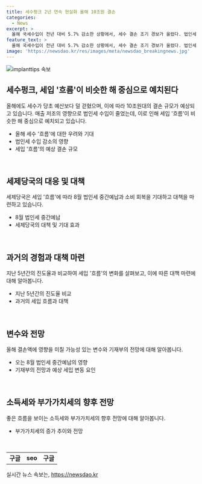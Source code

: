 ```yaml
---
title: 세수펑크 2년 연속 현실화 올해 10조원 결손
categories:
  - News
excerpt: >
  올해 국세수입이 전년 대비 5.7% 감소한 상황에서, 세수 결손 조기 경보가 울렸다. 법인세의 납부가 부진하고 중간예납 선택지에 따라 더 걷힐지 불확실한 가운데, 세제당국은 소비 회복과 기업 실적 개선을 기대하고 있다. 하지만, 최근 5년 평균을 하회하는 진도율과 예산보다 덜 걷힌 국세수입으로 인해 10조원 이상의 결손이 예상되고 있다. 지난해와 마찬가지로 올해도 세수 펑크가 확실시되며, 대기업과 중소기업을 포함한 모든 기업의 세수 부담이 커지고 있는 것으로 나타났다.
feature_text: >
  올해 국세수입이 전년 대비 5.7% 감소한 상황에서, 세수 결손 조기 경보가 울렸다. 법인세의 납부가 부진하고 중간예납 선택지에 따라 더 걷힐지 불확실한 가운데, 세제당국은 소비 회복과 기업 실적 개선을 기대하고 있다. 하지만, 최근 5년 평균을 하회하는 진도율과 예산보다 덜 걷힌 국세수입으로 인해 10조원 이상의 결손이 예상되고 있다. 지난해와 마찬가지로 올해도 세수 펑크가 확실시되며, 대기업과 중소기업을 포함한 모든 기업의 세수 부담이 커지고 있는 것으로 나타났다.
image: 'https://newsdao.kr/res/images/meta/newsdao_breakingnews.jpg'
---
```


<p><img src="https://newsdao.kr/res/images/meta/newsdao_breakingnews.jpg" alt="implanttips 속보" /></p>

<h2 data-ke-size="size26">세수펑크, 세입 '흐름'이 비슷한 해 중심으로 예치된다</h2>

<p data-ke-size="size16">올해에도 세수가 당초 예산보다 덜 걷혔으며, 이에 따라 10조원대의 결손 규모가 예상되고 있습니다. 매출 저조의 영향으로 법인세 수입이 줄었는데, 이로 인해 세입 '흐름'이 비슷한 해 중심으로 예치되고 있습니다.</p>

<ul>
    <li>올해 세수 '흐름'에 대한 우려와 기대</li>
    <li>법인세 수입 감소의 영향</li>
    <li>세입 '흐름'의 예상 결손 규모</li>
</ul>

<p data-ke-size="size16">&nbsp;</p>

<h2 data-ke-size="size26">세제당국의 대응 및 대책</h2>

<p data-ke-size="size16">세제당국은 세입 '흐름'에 따라 8월 법인세 중간예납과 소비 회복을 기대하고 대책을 마련하고 있습니다.</p>

<ul>
    <li>8월 법인세 중간예납</li>
    <li>세제당국의 대책 및 기대 효과</li>
</ul>

<p data-ke-size="size16">&nbsp;</p>

<h2 data-ke-size="size26">과거의 경험과 대책 마련</h2>

<p data-ke-size="size16">지난 5년간의 진도율과 비교하여 세입 '흐름'의 변화를 살펴보고, 이에 따른 대책 마련에 대해 알아봅니다.</p>

<ul>
    <li>지난 5년간의 진도율 비교</li>
    <li>과거의 세입 흐름과 대책</li>
</ul>

<p data-ke-size="size16">&nbsp;</p>

<h2 data-ke-size="size26">변수와 전망</h2>

<p data-ke-size="size16">올해 결손액에 영향을 미칠 가능성 있는 변수와 기재부의 전망에 대해 알아봅니다.</p>

<ul>
    <li>오는 8월 법인세 중간예납의 영향</li>
    <li>기재부의 전망과 예상 세입 변동 요인</li>
</ul>

<p data-ke-size="size16">&nbsp;</p>

<h2 data-ke-size="size26">소득세와 부가가치세의 향후 전망</h2>

<p data-ke-size="size16">좋은 흐름을 보이는 소득세와 부가가치세의 향후 전망에 대해 알아봅니다.</p>

<ul>
    <li>부가가치세의 증가 추이와 전망</li>
</ul>

<p data-ke-size="size16">&nbsp;</p>

<table>
    <tbody>
        <tr>
            <td style="text-align: center; height: 17px;"><b>구글</b></td>
            <td style="text-align: center; height: 17px;"><b>seo</b></td>
            <td style="text-align: center; height: 17px;"><b>구글</b></td>
        </tr>
    </tbody>
</table>
실시간 뉴스 속보는, <a href="https://newsdao.kr" rel="dofollow">https://newsdao.kr</a>


